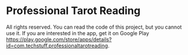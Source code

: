 # Professional Tarot Reading

All rights reserved. You can read the code of this project, but you cannot use it. If you are interested in the app, get it on Google Play https://play.google.com/store/apps/details?id=com.techstuff.professionaltarotreading.